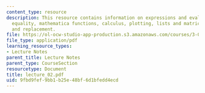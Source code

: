 ```yaml
---
content_type: resource
description: This resource contains information on expressions and evaluation, assignment,
  equality, mathematica functions, calculus, plotting, lists and matrices and rules
  and replacement.
file: https://ol-ocw-studio-app-production.s3.amazonaws.com/courses/3-016-mathematics-for-materials-scientists-and-engineers-fall-2005/9fbd9fef9bb1b25e48bf6d1bfedd4ecd_lecture_02.pdf
file_type: application/pdf
learning_resource_types:
- Lecture Notes
parent_title: Lecture Notes
parent_type: CourseSection
resourcetype: Document
title: lecture_02.pdf
uid: 9fbd9fef-9bb1-b25e-48bf-6d1bfedd4ecd
---
```

